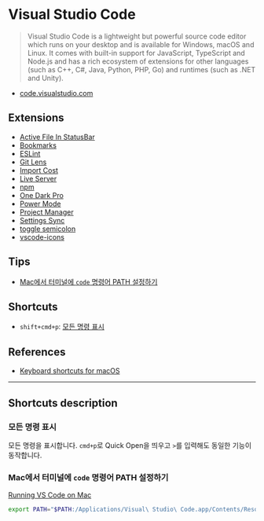 # Visual Studio Code
> Visual Studio Code is a lightweight but powerful source code editor which runs on your desktop and is available for Windows, macOS and Linux. It comes with built-in support for JavaScript, TypeScript and Node.js and has a rich ecosystem of extensions for other languages (such as C++, C#, Java, Python, PHP, Go) and runtimes (such as .NET and Unity).

* [code.visualstudio.com](http://code.visualstudio.com)

## Extensions
* [Active File In StatusBar](https://marketplace.visualstudio.com/items?itemName=RoscoP.ActiveFileInStatusBar)
* [Bookmarks](https://marketplace.visualstudio.com/items?itemName=alefragnani.Bookmarks)
* [ESLint](https://marketplace.visualstudio.com/items?itemName=dbaeumer.vscode-eslint)
* [Git Lens](https://marketplace.visualstudio.com/items?itemName=eamodio.gitlens)
* [Import Cost](https://marketplace.visualstudio.com/items?itemName=wix.vscode-import-cost)
* [Live Server](https://marketplace.visualstudio.com/items?itemName=ritwickdey.LiveServer)
* [npm](https://marketplace.visualstudio.com/items?itemName=eg2.vscode-npm-script)
* [One Dark Pro](https://marketplace.visualstudio.com/items?itemName=zhuangtongfa.Material-theme)
* [Power Mode](https://marketplace.visualstudio.com/items?itemName=hoovercj.vscode-power-mode)
* [Project Manager](https://marketplace.visualstudio.com/items?itemName=alefragnani.project-manager)
* [Settings Sync](https://marketplace.visualstudio.com/items?itemName=Shan.code-settings-sync)
* [toggle semicolon](https://marketplace.visualstudio.com/items?itemName=awesomektvn.toggle-semicolon)
* [vscode-icons](https://marketplace.visualstudio.com/items?itemName=robertohuertasm.vscode-icons)

## Tips
* [Mac에서 터미널에 `code` 명령어 PATH 설정하기](#Mac에서-터미널에-`code`-명령어-PATH-설정하기)

## Shortcuts
* `shift+cmd+p`: [모든 명령 표시](#모든-명령-표시)

## References
* [Keyboard shortcuts for macOS](https://code.visualstudio.com/shortcuts/keyboard-shortcuts-macos.pdf)

---

## Shortcuts description

### 모든 명령 표시
모든 명령을 표시합니다. `cmd+p`로 Quick Open을 띄우고 `>`를 입력해도 동일한 기능이 동작합니다.

### Mac에서 터미널에 `code` 명령어 PATH 설정하기
[Running VS Code on Mac](https://code.visualstudio.com/docs/setup/mac)
```bash
export PATH="$PATH:/Applications/Visual\ Studio\ Code.app/Contents/Resources/app/bin/"
```

